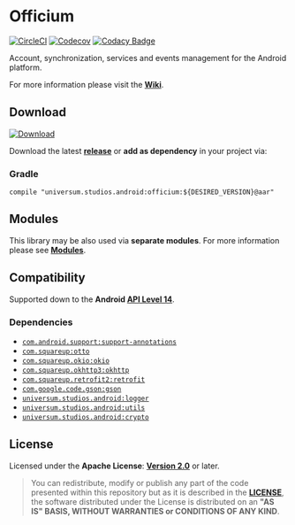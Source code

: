 Officium
===============

[![CircleCI](https://circleci.com/gh/universum-studios/android_officium.svg?style=svg)](https://circleci.com/gh/universum-studios/android_officium)
[![Codecov](https://codecov.io/gh/universum-studios/android_officium/branch/master/graph/badge.svg)](https://codecov.io/gh/universum-studios/android_officium)
[![Codacy Badge](https://api.codacy.com/project/badge/Grade/b46e219849d04733ab3cb29beeb0cfaf)](https://www.codacy.com/app/universum-studios/android_officium?utm_source=github.com&amp;utm_medium=referral&amp;utm_content=universum-studios/android_officium&amp;utm_campaign=Badge_Grade)

Account, synchronization, services and events management for the Android platform.

For more information please visit the **[Wiki](https://github.com/universum-studios/android_officium/wiki)**.

## Download ##
[![Download](https://api.bintray.com/packages/universum-studios/android/universum.studios.android%3Aofficium/images/download.svg)](https://bintray.com/universum-studios/android/universum.studios.android%3Aofficium/_latestVersion)

Download the latest **[release](https://github.com/universum-studios/android_officium/releases "Latest Releases page")** or **add as dependency** in your project via:

### Gradle ###

    compile "universum.studios.android:officium:${DESIRED_VERSION}@aar"

## Modules ##

This library may be also used via **separate modules**. For more information please see **[Modules](https://github.com/universum-studios/android_officium/blob/master/MODULES.md)**.

## Compatibility ##

Supported down to the **Android [API Level 14](http://developer.android.com/about/versions/android-4.0.html "See API highlights")**.

### Dependencies ###

- [`com.android.support:support-annotations`](https://developer.android.com/topic/libraries/support-library/packages.html#annotations)
- [`com.squareup:otto`](http://square.github.io/otto/)
- [`com.squareup.okio:okio`](https://github.com/square/okio)
- [`com.squareup.okhttp3:okhttp`](http://square.github.io/okhttp/)
- [`com.squareup.retrofit2:retrofit`](http://square.github.io/retrofit/)
- [`com.google.code.gson:gson`](https://github.com/google/gson)
- [`universum.studios.android:logger`](https://github.com/universum-studios/android_logger)
- [`universum.studios.android:utils`](https://github.com/universum-studios/android_utils)
- [`universum.studios.android:crypto`](https://github.com/universum-studios/android_crypto)

## License ##

Licensed under the **Apache License**: **[Version 2.0](http://www.apache.org/licenses/LICENSE-2.0)** or later.

> You can redistribute, modify or publish any part of the code presented within this repository but as it is described in the [**LICENSE**](https://github.com/universum-studios/android_officium/blob/master/LICENSE.md), the software distributed under the License is distributed on an **"AS IS" BASIS, WITHOUT WARRANTIES or CONDITIONS OF ANY KIND**.
